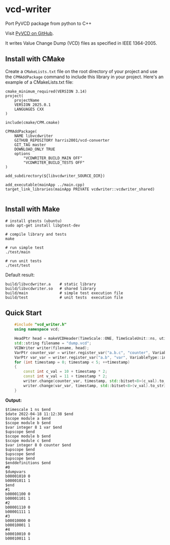 # vcd-writer

Port PyVCD package from python to C++

Visit [PyVCD on GitHub](https://github.com/SanDisk-Open-Source/pyvcd/).

It writes Value Change Dump (VCD) files as specified in IEEE 1364-2005.

## Install with CMake
Create a `CMakeLists.txt` file on the root directory of your project and use the `CPMAddPackage` command to include this library in your project.
Here's an example of a CMakeLists.txt file:
```
cmake_minimum_required(VERSION 3.14)
project(
    projectName
    VERSION 2025.0.1 
    LANGUAGES CXX
)

include(cmake/CPM.cmake)

CPMAddPackage(
    NAME libvcdwriter
    GITHUB_REPOSITORY harris2001/vcd-converter
    GIT_TAG master
    DOWNLOAD_ONLY TRUE
    options
        "VCDWRITER_BUILD_MAIN OFF"
        "VCDWRITER_BUILD_TESTS OFF"
)

add_subdirectory(${libvcdwriter_SOURCE_DIR})

add_executable(mainApp ../main.cpp)
target_link_libraries(mainApp PRIVATE vcdwriter::vcdwriter_shared)
 
```

## Install with Make

```
# install gtests (ubuntu)
sudo apt-get install libgtest-dev

# compile library and tests
make

# run simple test
./test/main

# run unit tests
./test/test
```

Default result:

```
build/libvcdwriter.a    # static library
build/libvcdwriter.so   # shared library
build/main              # simple test execution file
build/test              # unit tests  execution file
```


## Quick Start

```C++
	#include "vcd_writer.h"
	using namespace vcd;

	HeadPtr head = makeVCDHeader(TimeScale::ONE, TimeScaleUnit::ns, utils::now());
	std::string filename = "dump.vcd";
	VCDWriter writer(filename, head);
	VarPtr counter_var = writer.register_var("a.b.c", "counter", VariableType::integer, 8);
	VarPtr var_var = writer.register_var("a.b", "var", VariableType::integer, 8);
	for (int timestamp = 0; timestamp < 5; ++timestamp)
	{
		const int c_val = 10 + timestamp * 2;
		const int v_val = 11 + timestamp * 2;
		writer.change(counter_var, timestamp, std::bitset<8>(c_val).to_string());
		writer.change(var_var, timestamp, std::bitset<8>(v_val).to_string());
	}
```

**Output:**

	$timescale 1 ns $end
	$date 2022-04-18 11:12:38 $end
	$scope module a $end
	$scope module b $end
	$var integer 8 1 var $end
	$upscope $end
	$scope module b $end
	$scope module c $end
	$var integer 8 0 counter $end
	$upscope $end
	$upscope $end
	$upscope $end
	$enddefinitions $end
	#0
	$dumpvars
	b00001010 0
	b00001011 1
	$end
	#1
	b00001100 0
	b00001101 1
	#2
	b00001110 0
	b00001111 1
	#3
	b00010000 0
	b00010001 1
	#4
	b00010010 0
	b00010011 1

